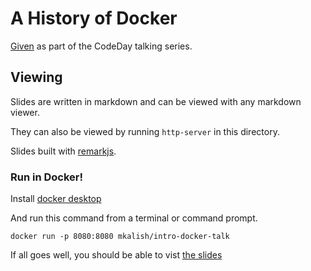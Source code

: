 # A History of Docker

[Given](https://labs.codeday.org/schedule/e/rectiZ9VlUhxkUrNL) as part of the
CodeDay talking series.

## Viewing

Slides are written in markdown and can be viewed with any markdown viewer.

They can also be viewed by running `http-server` in this directory.

Slides built with [remarkjs](https://remarkjs.com).

### Run in Docker!

Install [docker desktop](https://docs.docker.com/desktop/)

And run this command from a terminal or command prompt.

`docker run -p 8080:8080 mkalish/intro-docker-talk`

If all goes well, you should be able to vist [the slides](http://localhost:8080/#1)
